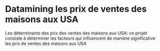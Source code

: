 # Datamining les prix de ventes des maisons aux USA
Les déterminants des prix des ventes des maisons aux USA: ce projet consiste à déterminer les facteurs qui influencent de manière significative les prix de ventes des maisons aux USA
